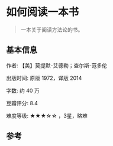 # 如何阅读一本书

> 一本关于阅读方法论的书。

## 基本信息

作者: 【美】莫提默-艾德勒；查尔斯-范多伦

出版时间: 原版 1972，译版 2014

字数: 约 40 万

豆瓣评分: 8.4

难度等级: ★★★☆☆ ，3星，略难

## 参考


